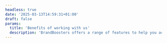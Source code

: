 ```yaml
---
headless: true
date: '2025-03-13T14:59:31+01:00'
draft: false
params:
  title: 'Benefits of working with us'
  description: 'BrandBoosters offers a range of features to help you achieve your marketing goals. Our targeted advertising, social media management, content creation, and advanced analytics and reporting services ensure that your marketing efforts are effective and efficient. With BrandBoosters, you can trust that your brand is in good hands.'
---
```

